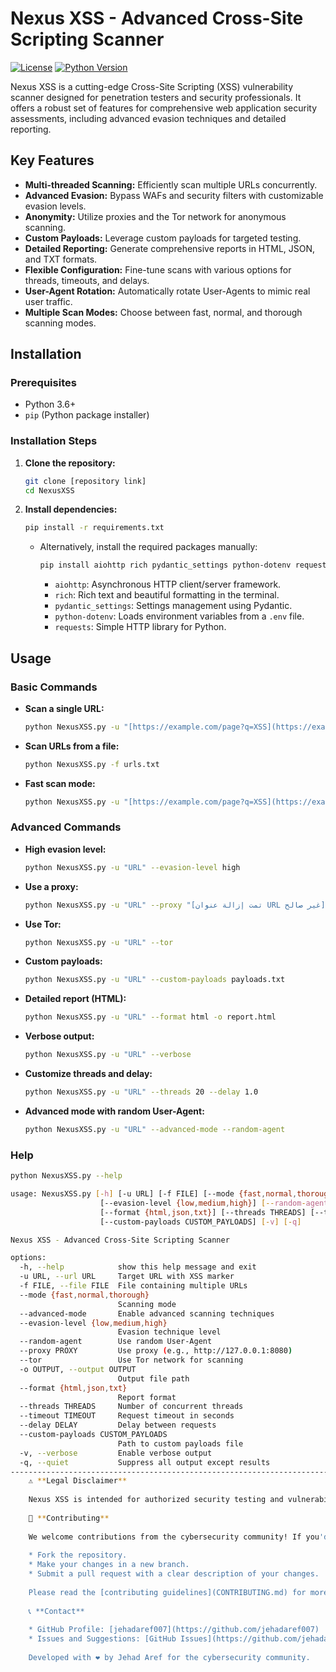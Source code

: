 # Nexus XSS - Advanced Cross-Site Scripting Scanner

[![License](https://img.shields.io/badge/license-MIT-blue.svg)](LICENSE)
[![Python Version](https://img.shields.io/badge/python-3.6+-blue.svg)](https://www.python.org/downloads/)

Nexus XSS is a cutting-edge Cross-Site Scripting (XSS) vulnerability scanner designed for penetration testers and security professionals. It offers a robust set of features for comprehensive web application security assessments, including advanced evasion techniques and detailed reporting.

## Key Features

* **Multi-threaded Scanning:** Efficiently scan multiple URLs concurrently.
* **Advanced Evasion:** Bypass WAFs and security filters with customizable evasion levels.
* **Anonymity:** Utilize proxies and the Tor network for anonymous scanning.
* **Custom Payloads:** Leverage custom payloads for targeted testing.
* **Detailed Reporting:** Generate comprehensive reports in HTML, JSON, and TXT formats.
* **Flexible Configuration:** Fine-tune scans with various options for threads, timeouts, and delays.
* **User-Agent Rotation:** Automatically rotate User-Agents to mimic real user traffic.
* **Multiple Scan Modes:** Choose between fast, normal, and thorough scanning modes.

## Installation

### Prerequisites

* Python 3.6+
* `pip` (Python package installer)

### Installation Steps

1.  **Clone the repository:**

    ```bash
    git clone [repository link]
    cd NexusXSS
    ```

2.  **Install dependencies:**

    ```bash
    pip install -r requirements.txt
    ```

    * Alternatively, install the required packages manually:

        ```bash
        pip install aiohttp rich pydantic_settings python-dotenv requests
        ```

        * `aiohttp`: Asynchronous HTTP client/server framework.
        * `rich`: Rich text and beautiful formatting in the terminal.
        * `pydantic_settings`: Settings management using Pydantic.
        * `python-dotenv`: Loads environment variables from a `.env` file.
        * `requests`: Simple HTTP library for Python.

## Usage

### Basic Commands

* **Scan a single URL:**

    ```bash
    python NexusXSS.py -u "[https://example.com/page?q=XSS](https://example.com/page?q=XSS)"
    ```

* **Scan URLs from a file:**

    ```bash
    python NexusXSS.py -f urls.txt
    ```

* **Fast scan mode:**

    ```bash
    python NexusXSS.py -u "[https://example.com/page?q=XSS](https://example.com/page?q=XSS)" --mode fast
    ```

### Advanced Commands

* **High evasion level:**

    ```bash
    python NexusXSS.py -u "URL" --evasion-level high
    ```

* **Use a proxy:**

    ```bash
    python NexusXSS.py -u "URL" --proxy "[تمت إزالة عنوان URL غير صالح]"
    ```

* **Use Tor:**

    ```bash
    python NexusXSS.py -u "URL" --tor
    ```

* **Custom payloads:**

    ```bash
    python NexusXSS.py -u "URL" --custom-payloads payloads.txt
    ```

* **Detailed report (HTML):**

    ```bash
    python NexusXSS.py -u "URL" --format html -o report.html
    ```

* **Verbose output:**

    ```bash
    python NexusXSS.py -u "URL" --verbose
    ```

* **Customize threads and delay:**

    ```bash
    python NexusXSS.py -u "URL" --threads 20 --delay 1.0
    ```

* **Advanced mode with random User-Agent:**

    ```bash
    python NexusXSS.py -u "URL" --advanced-mode --random-agent
    ```

### Help

```bash 
python NexusXSS.py --help

usage: NexusXSS.py [-h] [-u URL] [-f FILE] [--mode {fast,normal,thorough}] [--advanced-mode]
                    [--evasion-level {low,medium,high}] [--random-agent] [--proxy PROXY] [--tor] [-o OUTPUT]
                    [--format {html,json,txt}] [--threads THREADS] [--timeout TIMEOUT] [--delay DELAY]
                    [--custom-payloads CUSTOM_PAYLOADS] [-v] [-q]

Nexus XSS - Advanced Cross-Site Scripting Scanner

options:
  -h, --help            show this help message and exit
  -u URL, --url URL     Target URL with XSS marker
  -f FILE, --file FILE  File containing multiple URLs
  --mode {fast,normal,thorough}
                        Scanning mode
  --advanced-mode       Enable advanced scanning techniques
  --evasion-level {low,medium,high}
                        Evasion technique level
  --random-agent        Use random User-Agent
  --proxy PROXY         Use proxy (e.g., http://127.0.0.1:8080)
  --tor                 Use Tor network for scanning
  -o OUTPUT, --output OUTPUT
                        Output file path
  --format {html,json,txt}
                        Report format
  --threads THREADS     Number of concurrent threads
  --timeout TIMEOUT     Request timeout in seconds
  --delay DELAY         Delay between requests
  --custom-payloads CUSTOM_PAYLOADS
                        Path to custom payloads file
  -v, --verbose         Enable verbose output
  -q, --quiet           Suppress all output except results
---------------------------------------------------------------------------
    ⚠️ **Legal Disclaimer**
    
    Nexus XSS is intended for authorized security testing and vulnerability assessment purposes only. It should only be used on systems and networks for which you have explicit permission to scan. Misuse of this tool for unauthorized activities is strictly prohibited and may result in legal consequences.
    
    🤝 **Contributing**
    
    We welcome contributions from the cybersecurity community! If you'd like to contribute to Nexus XSS, please:
    
    * Fork the repository.
    * Make your changes in a new branch.
    * Submit a pull request with a clear description of your changes.
    
    Please read the [contributing guidelines](CONTRIBUTING.md) for more details.
    
    📞 **Contact**
    
    * GitHub Profile: [jehadaref007](https://github.com/jehadaref007)
    * Issues and Suggestions: [GitHub Issues](https://github.com/jehadaref007/NexusXSS/issues)
    
    Developed with ❤️ by Jehad Aref for the cybersecurity community.
